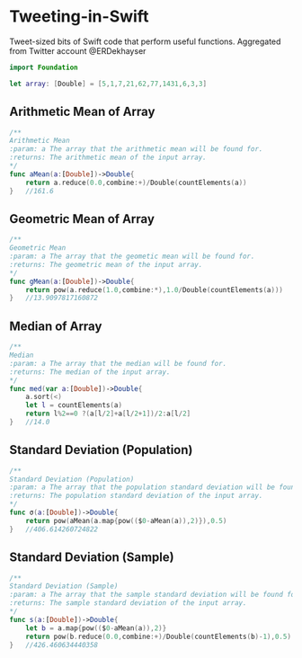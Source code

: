 # Tweeting-in-Swift
Tweet-sized bits of Swift code that perform useful functions.
Aggregated from Twitter account @ERDekhayser

```swift
import Foundation

let array: [Double] = [5,1,7,21,62,77,1431,6,3,3]
```

Arithmetic Mean of Array
------------------------

```swift
/**
Arithmetic Mean
:param: a The array that the arithmetic mean will be found for.
:returns: The arithmetic mean of the input array.
*/
func aMean(a:[Double])->Double{
	return a.reduce(0.0,combine:+)/Double(countElements(a))
}   //161.6
```

Geometric Mean of Array
-----------------------

```swift
/**
Geometric Mean
:param: a The array that the geometic mean will be found for.
:returns: The geometric mean of the input array.
*/
func gMean(a:[Double])->Double{
	return pow(a.reduce(1.0,combine:*),1.0/Double(countElements(a)))
}   //13.9097817160872
```

Median of Array
-------------------------
```swift    
/**
Median
:param: a The array that the median will be found for.
:returns: The median of the input array.
*/
func med(var a:[Double])->Double{
	a.sort(<)
	let l = countElements(a)
	return l%2==0 ?(a[l/2]+a[l/2+1])/2:a[l/2]
}   //14.0
```

Standard Deviation (Population)
-------------------------
```swift    
/**
Standard Deviation (Population)
:param: a The array that the population standard deviation will be found for.
:returns: The population standard deviation of the input array.
*/
func σ(a:[Double])->Double{
	return pow(aMean(a.map{pow(($0-aMean(a)),2)}),0.5)
}   //406.614260724822
```

Standard Deviation (Sample)
-------------------------
```swift  
/**
Standard Deviation (Sample)
:param: a The array that the sample standard deviation will be found for.
:returns: The sample standard deviation of the input array.
*/
func s(a:[Double])->Double{
	let b = a.map{pow(($0-aMean(a)),2)}
	return pow(b.reduce(0.0,combine:+)/Double(countElements(b)-1),0.5)
}   //426.460634440358
```	
